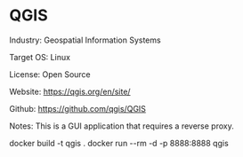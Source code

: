 # QGIS

Industry: Geospatial Information Systems

Target OS: Linux

License: Open Source

Website: https://qgis.org/en/site/

Github: https://github.com/qgis/QGIS

Notes: This is a GUI application that requires a reverse proxy.

docker build -t qgis .
docker run --rm -d -p 8888:8888 qgis
